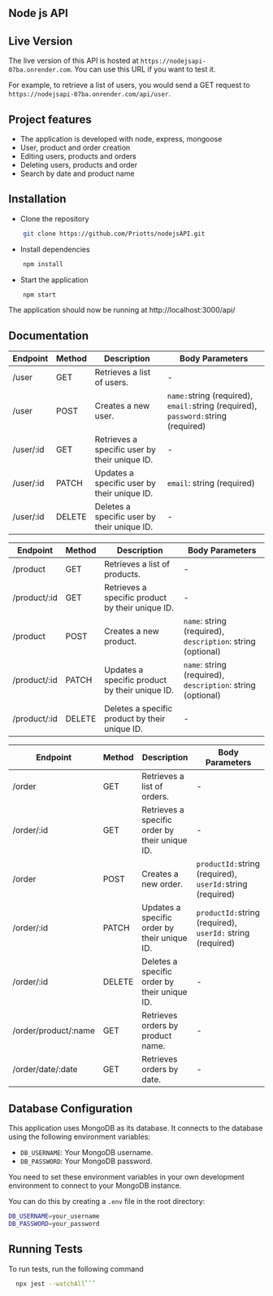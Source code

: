## Node js API


## Live Version

The live version of this API is hosted at `https://nodejsapi-07ba.onrender.com`. You can use this URL if you want to test it.

For example, to retrieve a list of users, you would send a GET request to `https://nodejsapi-07ba.onrender.com/api/user`.
## Project features
- The application is developed with node, express, mongoose
- User, product and order creation
- Editing users, products and orders
- Deleting users, products and order
- Search by date and product name
## Installation
- Clone the repository

```bash
    git clone https://github.com/Priotts/nodejsAPI.git
```

- Install dependencies 

```bash
    npm install
```


- Start the application
```bash
    npm start
```
The application should now be running at http://localhost:3000/api/

## Documentation

| Endpoint | Method | Description | Body Parameters |
| -------- | ------ | ----------- | --------------- |
| /user    | GET    | Retrieves a list of users. | - |
| /user    | POST   | Creates a new user. | `name:`string (required), `email:`string (required), `password:`string (required) |
| /user/:id | GET    | Retrieves a specific user by their unique ID. | - |
| /user/:id | PATCH  | Updates a specific user by their unique ID. | `email`: string (required) |
| /user/:id | DELETE | Deletes a specific user by their unique ID. | - |

| Endpoint | Method | Description | Body Parameters |
| -------- | ------ | ----------- | --------------- |
| /product    | GET    | Retrieves a list of products. | - |
| /product/:id | GET    | Retrieves a specific product by their unique ID. | - |
| /product    | POST   | Creates a new product. | `name`: string (required), `description`: string (optional) |
| /product/:id | PATCH  | Updates a specific product by their unique ID. | `name`: string (required), `description`: string (optional) |
| /product/:id | DELETE | Deletes a specific product by their unique ID. |- |

| Endpoint | Method | Description | Body Parameters |
| -------- | ------ | ----------- | --------------- |
| /order    | GET    | Retrieves a list of orders. | - |
| /order/:id | GET    | Retrieves a specific order by their unique ID. | - |
| /order    | POST   | Creates a new order. | `productId:`string (required), `userId:`string (required) |
| /order/:id | PATCH  | Updates a specific order by their unique ID. | `productId:`string (required), `userId:` string (required) |
| /order/:id | DELETE | Deletes a specific order by their unique ID. | - |
| /order/product/:name | GET | Retrieves orders by product name. | -|
| /order/date/:date | GET | Retrieves orders by date. | - |


## Database Configuration

This application uses MongoDB as its database. It connects to the database using the following environment variables:

- `DB_USERNAME`: Your MongoDB username.
- `DB_PASSWORD`: Your MongoDB password.

You need to set these environment variables in your own development environment to connect to your MongoDB instance. 

You can do this by creating a `.env` file in the root directory:

```bash
DB_USERNAME=your_username
DB_PASSWORD=your_password
```

## Running Tests

To run tests, run the following command

```bash
  npx jest --watchAll```
